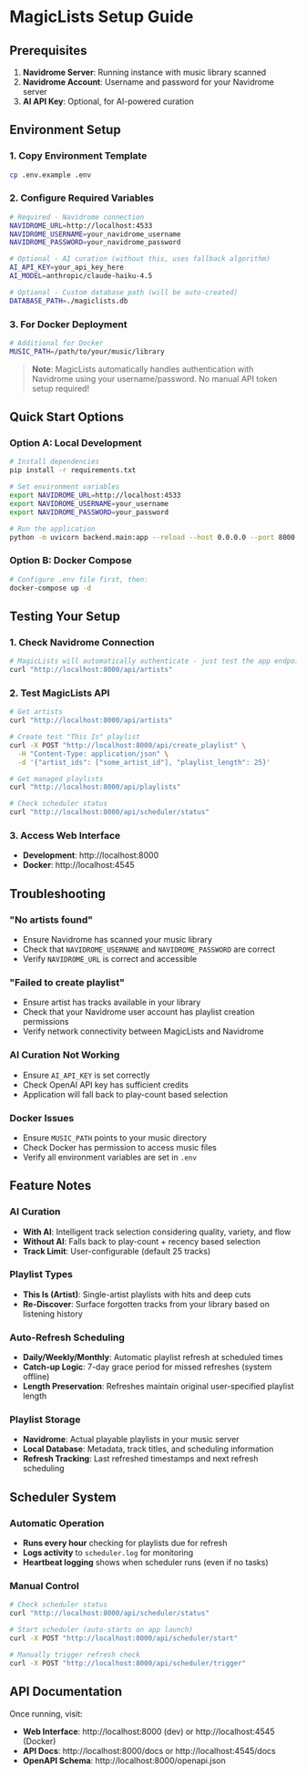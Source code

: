 # MagicLists Setup Guide

## Prerequisites

1. **Navidrome Server**: Running instance with music library scanned
2. **Navidrome Account**: Username and password for your Navidrome server
3. **AI API Key**: Optional, for AI-powered curation

## Environment Setup

### 1. Copy Environment Template
```bash
cp .env.example .env
```

### 2. Configure Required Variables
```bash
# Required - Navidrome connection
NAVIDROME_URL=http://localhost:4533
NAVIDROME_USERNAME=your_navidrome_username
NAVIDROME_PASSWORD=your_navidrome_password

# Optional - AI curation (without this, uses fallback algorithm)
AI_API_KEY=your_api_key_here
AI_MODEL=anthropic/claude-haiku-4.5

# Optional - Custom database path (will be auto-created)
DATABASE_PATH=./magiclists.db
```

### 3. For Docker Deployment
```bash
# Additional for Docker
MUSIC_PATH=/path/to/your/music/library
```

> **Note**: MagicLists automatically handles authentication with Navidrome using your username/password. No manual API token setup required!

## Quick Start Options

### Option A: Local Development
```bash
# Install dependencies
pip install -r requirements.txt

# Set environment variables
export NAVIDROME_URL=http://localhost:4533
export NAVIDROME_USERNAME=your_username
export NAVIDROME_PASSWORD=your_password

# Run the application
python -m uvicorn backend.main:app --reload --host 0.0.0.0 --port 8000
```

### Option B: Docker Compose
```bash
# Configure .env file first, then:
docker-compose up -d
```

## Testing Your Setup

### 1. Check Navidrome Connection
```bash
# MagicLists will automatically authenticate - just test the app endpoint
curl "http://localhost:8000/api/artists"
```

### 2. Test MagicLists API
```bash
# Get artists
curl "http://localhost:8000/api/artists"

# Create test "This Is" playlist
curl -X POST "http://localhost:8000/api/create_playlist" \
  -H "Content-Type: application/json" \
  -d '{"artist_ids": ["some_artist_id"], "playlist_length": 25}'

# Get managed playlists
curl "http://localhost:8000/api/playlists"

# Check scheduler status
curl "http://localhost:8000/api/scheduler/status"
```

### 3. Access Web Interface
- **Development**: http://localhost:8000
- **Docker**: http://localhost:4545

## Troubleshooting

### "No artists found"
- Ensure Navidrome has scanned your music library
- Check that `NAVIDROME_USERNAME` and `NAVIDROME_PASSWORD` are correct
- Verify `NAVIDROME_URL` is correct and accessible

### "Failed to create playlist"
- Ensure artist has tracks available in your library
- Check that your Navidrome user account has playlist creation permissions
- Verify network connectivity between MagicLists and Navidrome

### AI Curation Not Working
- Ensure `AI_API_KEY` is set correctly
- Check OpenAI API key has sufficient credits
- Application will fall back to play-count based selection

### Docker Issues
- Ensure `MUSIC_PATH` points to your music directory
- Check Docker has permission to access music files
- Verify all environment variables are set in `.env`

## Feature Notes

### AI Curation
- **With AI**: Intelligent track selection considering quality, variety, and flow
- **Without AI**: Falls back to play-count + recency based selection
- **Track Limit**: User-configurable (default 25 tracks)

### Playlist Types
- **This Is (Artist)**: Single-artist playlists with hits and deep cuts
- **Re-Discover**: Surface forgotten tracks from your library based on listening history

### Auto-Refresh Scheduling
- **Daily/Weekly/Monthly**: Automatic playlist refresh at scheduled times
- **Catch-up Logic**: 7-day grace period for missed refreshes (system offline)
- **Length Preservation**: Refreshes maintain original user-specified playlist length

### Playlist Storage
- **Navidrome**: Actual playable playlists in your music server
- **Local Database**: Metadata, track titles, and scheduling information
- **Refresh Tracking**: Last refreshed timestamps and next refresh scheduling

## Scheduler System

### Automatic Operation
- **Runs every hour** checking for playlists due for refresh
- **Logs activity** to `scheduler.log` for monitoring
- **Heartbeat logging** shows when scheduler runs (even if no tasks)

### Manual Control
```bash
# Check scheduler status
curl "http://localhost:8000/api/scheduler/status"

# Start scheduler (auto-starts on app launch)
curl -X POST "http://localhost:8000/api/scheduler/start"

# Manually trigger refresh check
curl -X POST "http://localhost:8000/api/scheduler/trigger"
```

## API Documentation

Once running, visit:
- **Web Interface**: http://localhost:8000 (dev) or http://localhost:4545 (Docker)
- **API Docs**: http://localhost:8000/docs or http://localhost:4545/docs
- **OpenAPI Schema**: http://localhost:8000/openapi.json